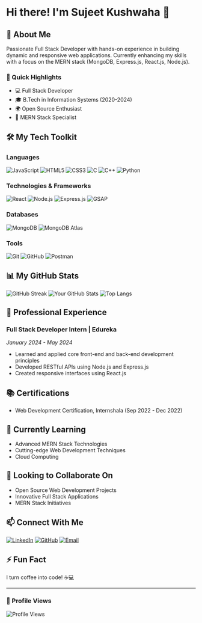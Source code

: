 

# Hi there! I'm Sujeet Kushwaha 👋

## 🚀 About Me

Passionate Full Stack Developer with hands-on experience in building dynamic and responsive web applications. Currently enhancing my skills with a focus on the MERN stack (MongoDB, Express.js, React.js, Node.js).

### 🌟 Quick Highlights
- 💻 Full Stack Developer
- 🎓 B.Tech in Information Systems (2020-2024)
- 🌍 Open Source Enthusiast
- 🚀 MERN Stack Specialist

## 🛠️ My Tech Toolkit

### Languages
![JavaScript](https://img.shields.io/badge/-JavaScript-F7DF1E?style=flat-square&logo=javascript&logoColor=black)
![HTML5](https://img.shields.io/badge/-HTML5-E34F26?style=flat-square&logo=html5&logoColor=white)
![CSS3](https://img.shields.io/badge/-CSS3-1572B6?style=flat-square&logo=css3&logoColor=white)
![C](https://img.shields.io/badge/-C-A8B9CC?style=flat-square&logo=c&logoColor=white)
![C++](https://img.shields.io/badge/-C++-00599C?style=flat-square&logo=cplusplus&logoColor=white)
![Python](https://img.shields.io/badge/-Python-3776AB?style=flat-square&logo=python&logoColor=white)

### Technologies & Frameworks
![React](https://img.shields.io/badge/-React-61DAFB?style=flat-square&logo=react&logoColor=black)
![Node.js](https://img.shields.io/badge/-Node.js-339933?style=flat-square&logo=nodedotjs&logoColor=white)
![Express.js](https://img.shields.io/badge/-Express.js-000000?style=flat-square&logo=express&logoColor=white)
![GSAP](https://img.shields.io/badge/-GSAP-13B5EA?style=flat-square&logo=greensock&logoColor=white)

### Databases
![MongoDB](https://img.shields.io/badge/-MongoDB-47A248?style=flat-square&logo=mongodb&logoColor=white)
![MongoDB Atlas](https://img.shields.io/badge/-MongoDB%20Atlas-47A248?style=flat-square&logo=mongodb&logoColor=white)

### Tools
![Git](https://img.shields.io/badge/-Git-F05032?style=flat-square&logo=git&logoColor=white)
![GitHub](https://img.shields.io/badge/-GitHub-181717?style=flat-square&logo=github&logoColor=white)
![Postman](https://img.shields.io/badge/-Postman-FF6C37?style=flat-square&logo=postman&logoColor=white)

## 📊 My GitHub Stats

![GitHub Streak](https://github-readme-streak-stats.herokuapp.com/?user=sujeettx&theme=radical)
![Your GitHub Stats](https://github-readme-stats.vercel.app/api?username=sujeettx&show_icons=true&theme=radical)
![Top Langs](https://github-readme-stats.vercel.app/api/top-langs/?username=sujeettx&layout=compact&theme=radical)

## 💼 Professional Experience

### Full Stack Developer Intern | Edureka
*January 2024 - May 2024*
- Learned and applied core front-end and back-end development principles
- Developed RESTful APIs using Node.js and Express.js
- Created responsive interfaces using React.js

## 📚 Certifications
- Web Development Certification, Internshala (Sep 2022 - Dec 2022)

## 🌱 Currently Learning
- Advanced MERN Stack Technologies
- Cutting-edge Web Development Techniques
- Cloud Computing

## 💞️ Looking to Collaborate On
- Open Source Web Development Projects
- Innovative Full Stack Applications
- MERN Stack Initiatives

## 📫 Connect With Me

[![LinkedIn](https://img.shields.io/badge/-LinkedIn-0A66C2?style=flat-square&logo=linkedin&logoColor=white)](https://www.linkedin.com/in/sujeetx)
[![GitHub](https://img.shields.io/badge/-GitHub-181717?style=flat-square&logo=github&logoColor=white)](https://github.com/sujeettx)
[![Email](https://img.shields.io/badge/-Email-D14836?style=flat-square&logo=gmail&logoColor=white)](mailto:sujeetkushwaha280@gmail.com)

## ⚡ Fun Fact
I turn coffee into code! ☕💻

---

### 👀 Profile Views
![Profile Views](https://komarev.com/ghpvc/?username=sujeettx&color=blueviolet)
